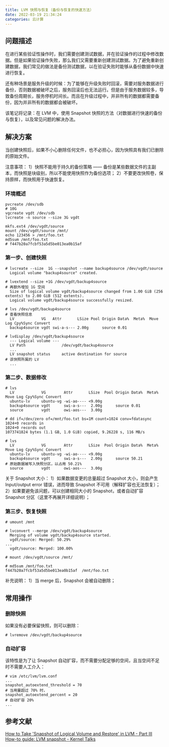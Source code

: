 ```yaml
---
title: LVM 快照与恢复（备份与恢复的快速方法）
date: 2022-03-19 21:34:24
categories: 云计算
---
```


问题描述
----

在进行某些验证性操作时，我们需要创建测试数据，并在验证操作的过程中修改数据。但是如果验证操作失败，那么我们又需要重新创建测试数据。为了避免重新创建数据，我们常见的做法是备份测试数据，以在验证失败时能够从备份数据中快速进行恢复。

还有种场景是服务升级的时候：为了能够在升级失败时回滚，需要对服务数据进行备份，否则数据被破坏之后，服务回滚后也无法运行。但是由于服务数据较多，导致备份周期长，服务停机时间长。而且在升级过程中，并非所有的数据都需要备份，因为并非所有的数据都会被破坏。

该笔记将记录：在 LVM 中，使用 Snapshot 快照的方法（对数据进行快速的备份与恢复），以及常见问题的解决办法。

解决方案
----

当创建快照后，如果不小心删除任何文件，也不必担心，因为快照具有我们已删除的原始文件。

注意事项：
1）快照不能用于持久的备份策略 —— 备份是某些数据文件的主副本，而快照是块级别，所以不能使用快照作为备份选项；
2）不要更改快照卷，保持原样，而快照用于快速恢复。

### 环境概述
```
pvcreate /dev/sdb                                                               # 10G
vgcreate vgdt /dev/sdb
lvcreate -n source --size 3G vgdt

mkfs.ext4 /dev/vgdt/source
mount /dev/vgdt/source /mnt/
echo 123456 > /mnt/foo.txt
md5sum /mnt/foo.txt                                                             # f447b20a7fcbf53a5d5be013ea0b15af
```

### 第一步、创建快照
```
# lvcreate --size  1G --snapshot --name backup4source /dev/vgdt/source
  Logical volume "backup4source" created.

# lvextend --size +1G /dev/vgdt/backup4source                                   # 再额外增加 1G 空间
  Size of logical volume vgdt/backup4source changed from 1.00 GiB (256 extents) to 2.00 GiB (512 extents).
  Logical volume vgdt/backup4source successfully resized.

# lvs /dev/vgdt/backup4source                                                   # 查看快照信息
  LV            VG   Attr       LSize Pool Origin Data%  Meta%  Move Log Cpy%Sync Convert
  backup4source vgdt swi-a-s--- 2.00g      source 0.01 

# lvdisplay /dev/vgdt/backup4source 
  --- Logical volume ---
  LV Path                /dev/vgdt/backup4source
  ...
  LV snapshot status     active destination for source                          # 该快照所属的 LV
  ...
```

### 第二步、数据修改
```
# lvs
  LV            VG        Attr       LSize  Pool Origin Data%  Meta%  Move Log Cpy%Sync Convert
  ubuntu-lv     ubuntu-vg -wi-ao---- <9.00g                                                    
  backup4source vgdt      swi-a-s---  2.00g      source 0.01                                   
  source        vgdt      owi-aos---  3.00g

# dd if=/dev/zero of=/mnt/foo.txt bs=1M count=1024 conv=fdatasync 
1024+0 records in
1024+0 records out
1073741824 bytes (1.1 GB, 1.0 GiB) copied, 9.26228 s, 116 MB/s

# lvs
  LV            VG        Attr       LSize  Pool Origin Data%  Meta%  Move Log Cpy%Sync Convert
  ubuntu-lv     ubuntu-vg -wi-ao---- <9.00g                                                    
  backup4source vgdt      swi-a-s---  2.00g      source 50.21                   # 原始数据被写入快照分区，以占用 50.21%
  source        vgdt      owi-aos---  3.00g 
```

关于 Snapshot 大小：
1）如果数据变更的总量超过 Snapshot 大小，则会产生 Input/output error 错误，进而导致 Snapshot 不可用（解释扩容也无法恢复）；
2）如果要避免该问题，可以创建相同大小的 Snapshot，或者自动扩容 Snapshot 分区（这里不再展开详细说明）；

### 第三步、恢复快照
```
# umount /mnt

# lvconvert --merge /dev/vgdt/backup4source
  Merging of volume vgdt/backup4source started.
  vgdt/source: Merged: 50.29%
...
  vgdt/source: Merged: 100.00%

# mount /dev/vgdt/source /mnt/

# md5sum /mnt/foo.txt
f447b20a7fcbf53a5d5be013ea0b15af  /mnt/foo.txt
```

补充说明：
1）当 merge 后，Snapshot 会被自动删除；

常用操作
----

### 删除快照

如果没有必要保留快照，则可以删除：
```
# lvremove /dev/vgdt/backup4source
```

### 自动扩容
该特性是为了让 Snapshot 自动扩容，而不需要分配足够的空间，且当空间不足时不需要人工介入：
```
# vim /etc/lvm/lvm.conf
...
snapshot_autoextend_threshold = 70                                              # 当用量超过 70% 时，
snapshot_autoextend_percent = 20                                                # 自动扩容 20%
...
```

参考文献
----

[How to Take 'Snapshot of Logical Volume and Restore' in LVM - Part III](https://www.tecmint.com/take-snapshot-of-logical-volume-and-restore-in-lvm/%20)
[How-to guide: LVM snapshot - Kernel Talks](https://kerneltalks.com/disk-management/how-to-guide-lvm-snapshot/%20)

